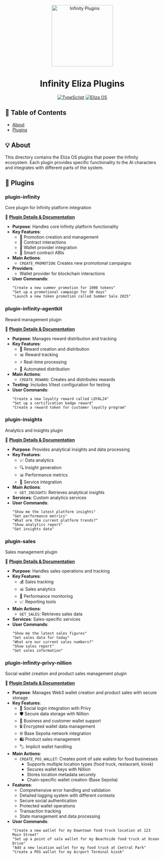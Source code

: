<div align="center">
<img src="../public/logo.png" alt="Infinity Plugins" width="200"/>

# Infinity Eliza Plugins

[![TypeScript](https://img.shields.io/badge/TypeScript-5.x-blue.svg)](https://www.typescriptlang.org/)
[![Eliza OS](https://img.shields.io/badge/ElizaOS-Plugins-purple.svg)](https://elizaos.com)
</div>

## 📑 Table of Contents
- [About](#-about)
- [Plugins](#-plugins)

## 💡 About

This directory contains the Eliza OS plugins that power the Infinity ecosystem. Each plugin provides specific functionality to the AI characters and integrates with different parts of the system.

## 🔌 Plugins

### plugin-infinity
Core plugin for Infinity platform integration

📖 **[Plugin Details & Documentation](../ElizaPlugins/plugin-infinity/README.md)**

- **Purpose**: Handles core Infinity platform functionality
- **Key Features**:
  - 🎯 Promotion creation and management
  - 💼 Contract interactions
  - 🔗 Wallet provider integration
  - 📝 Smart contract ABIs
- **Main Actions**:
  - `CREATE_PROMOTION`: Creates new promotional campaigns
- **Providers**:
  - Wallet provider for blockchain interactions
- **User Commands**:
  ```text
  "Create a new summer promotion for 1000 tokens"
  "Set up a promotional campaign for 30 days"
  "Launch a new token promotion called Summer Sale 2025"
  ```

### plugin-infinity-agentkit
Reward management plugin

📖 **[Plugin Details & Documentation](../ElizaPlugins/plugin-infinity-agentkit/README.md)**

- **Purpose**: Manages reward distribution and tracking
- **Key Features**:
  - 🎁 Reward creation and distribution
  - 📊 Reward tracking
  - ⚡ Real-time processing
  - 🔄 Automated distribution
- **Main Actions**:
  - `CREATE_REWARD`: Creates and distributes rewards
- **Testing**: Includes Vitest configuration for testing
- **User Commands**:
  ```text
  "Create a new loyalty reward called LOYAL24"
  "Set up a certification badge reward"
  "Create a reward token for customer loyalty program"
  ```

### plugin-insights
Analytics and insights plugin

📖 **[Plugin Details & Documentation](../ElizaPlugins/plugin-insights/README.md)**

- **Purpose**: Provides analytical insights and data processing
- **Key Features**:
  - 📈 Data analytics
  - 🔍 Insight generation
  - 📊 Performance metrics
  - 📱 Service integration
- **Main Actions**:
  - `GET_INSIGHTS`: Retrieves analytical insights
- **Services**: Custom analytics services
- **User Commands**:
  ```text
  "Show me the latest platform insights"
  "Get performance metrics"
  "What are the current platform trends?"
  "Show analytics report"
  "Get insights data"
  ```

### plugin-sales
Sales management plugin

📖 **[Plugin Details & Documentation](../ElizaPlugins/plugin-sales/README.md)**

- **Purpose**: Handles sales operations and tracking
- **Key Features**:
  - 💰 Sales tracking
  - 📊 Sales analytics
  - 🎯 Performance monitoring
  - 📈 Reporting tools
- **Main Actions**:
  - `GET_SALES`: Retrieves sales data
- **Services**: Sales-specific services
- **User Commands**:
  ```text
  "Show me the latest sales figures"
  "Get sales data for today"
  "What are our current sales numbers?"
  "Show sales report"
  "Get sales information"
  ```

### plugin-infinity-privy-nillion
Social wallet creation and product sales management plugin

📖 **[Plugin Details & Documentation](../ElizaPlugins/plugin-infinity-privy-nillion/README.md)**

- **Purpose**: Manages Web3 wallet creation and product sales with secure storage
- **Key Features**:
  - 🔑 Social login integration with Privy
  - 🛡️ Secure data storage with Nillion
  - 👥 Business and customer wallet support
  - 🔒 Encrypted wallet data management
  - 🌐 Base Sepolia network integration
  - 🛍️ Product sales management
  - 🏷️ Implicit wallet handling
- **Main Actions**:
  - `CREATE_POS_WALLET`: Creates point of sale wallets for food businesses
    - Supports multiple location types (food truck, restaurant, kiosk)
    - Secures wallet keys with Nillion
    - Stores location metadata securely
    - Chain-specific wallet creation (Base Sepolia)
- **Features**:
  - Comprehensive error handling and validation
  - Detailed logging system with different contexts
  - Secure social authentication
  - Protected wallet operations
  - Transaction tracking
  - State management and data processing
- **User Commands**:
  ```text
  "Create a new wallet for my Downtown food truck location at 123 Main Street"
  "Set up a point of sale wallet for my Beachside food truck at Ocean Drive"
  "Add a new location wallet for my food truck at Central Park"
  "Create a POS wallet for my Airport Terminal kiosk"
